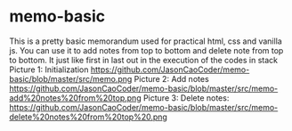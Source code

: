 # memo-basic
This is a pretty basic memorandum used for practical html, css and vanilla js.
You can use it to add notes from top to bottom and delete note from top to bottom.
It just like first in last out in the execution of the codes in stack
Picture 1: Initialization
https://github.com/JasonCaoCoder/memo-basic/blob/master/src/memo.png
Picture 2: Add notes
https://github.com/JasonCaoCoder/memo-basic/blob/master/src/memo-add%20notes%20from%20top.png
Picture 3: Delete notes:
https://github.com/JasonCaoCoder/memo-basic/blob/master/src/memo-delete%20notes%20from%20top%20.png

